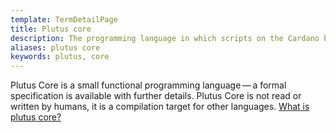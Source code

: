 ```yaml
---
template: TermDetailPage
title: Plutus core
description: The programming language in which scripts on the Cardano blockchain are written.
aliases: plutus core
keywords: plutus, core
---
```


Plutus Core is a small functional programming language — a formal specification is available with further details. Plutus Core is not read or written by humans, it is a compilation target for other languages. [What is plutus core?](https://docs.cardano.org/projects/plutus/en/terms/latest/plutus/explanations/plutus-foundation.html#what-is-plutus-foundation)